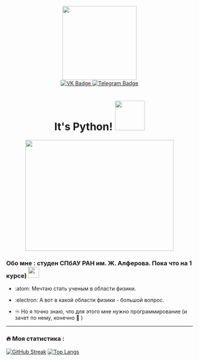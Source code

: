 <div id="header" align="center">
  <img src="https://media.giphy.com/media/TetPW6h2AEpQGc1vzU/giphy.gif" width="200"/>
</div>
<div align="center">
<div id="badges">
  <a href="https://vk.com/daniyaku">
<img src="https://img.shields.io/badge/VK-blue?logo=VK&logoColor=white&style=for-the-badge" alt="VK Badge"/>
  </a>
  <a href="https://t.me/wolfwingli">
    <img src="https://img.shields.io/badge/Telegram-blue?style=for-the-badge&logo=Telegram&logoColor=white" alt="Telegram Badge"/>
  </a></div>
</div>
<div align="center">
  
<div align="center">
<img src="https://komarev.com/ghpvc/?username=DaniyaKu&style=flat-square&color=blue" alt=""/></div></div>
<div align="center"><h1>
  It's Python!
  <img src="https://media.giphy.com/media/xUA7aZeLE2e0P7Znz2/giphy.gif" width="80px"/>
</h1></div>

<div align="center">
  <img src="https://media.giphy.com/media/hpXdHPfFI5wTABdDx9/giphy.gif" width="400" height="300"/>
</div>

### Обо мне : студен СПбАУ РАН им. Ж. Алферова. Пока что на 1 курсе) <img src="https://media.giphy.com/media/WUlplcMpOCEmTGBtBW/giphy.gif" width="30">

- :atom: Мечтаю стать ученым в области физики.

- :electron: А вот в какой области физики - большой вопрос.

- :infinity: Но я точно знаю, что для этого мне нужно программирование (и зачет по нему, конечно :place_of_worship: )

---

### :fire: Моя статистика :
[![GitHub Streak](https://github-readme-streak-stats.herokuapp.com?user=DaniyaKu&theme=swift)](https://git.io/streak-stats)
[![Top Langs](https://github-readme-stats.vercel.app/api/top-langs/?username=DaniyaKu)](https://github.com/anuraghazra/github-readme-stats)
